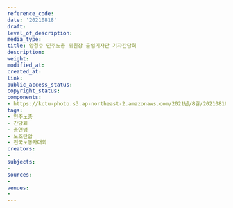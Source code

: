 ```yaml
---
reference_code: 
date: '20210818'
draft: 
level_of_description: 
media_type: 
title: 양경수 민주노총 위원장 출입기자단 기자간담회
description: 
weight: 
modified_at: 
created_at: 
link: 
public_access_status: 
copyright_status: 
components:
- https://kctu-photo.s3.ap-northeast-2.amazonaws.com/2021년/8월/20210818-양경수+민주노총+위원장+출입기자단+기자간담회_민주노총_간담회_총연맹_노조탄압_전국노동자대회/_5D40084.jpg
tags:
- 민주노총
- 간담회
- 총연맹
- 노조탄압
- 전국노동자대회
creators:
- 
subjects:
- 
sources:
- 
venues:
- 
---
```

